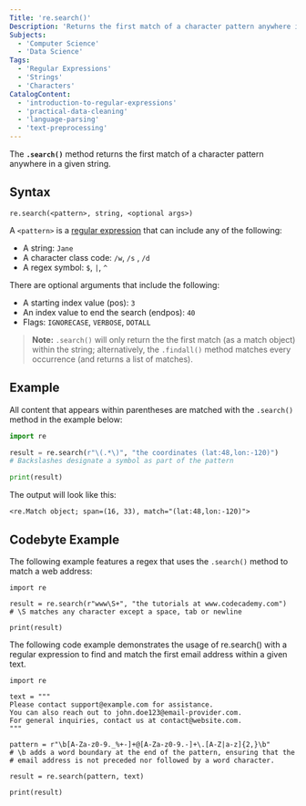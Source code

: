 ```yaml
---
Title: 're.search()'
Description: 'Returns the first match of a character pattern anywhere in a given string.'
Subjects:
  - 'Computer Science'
  - 'Data Science'
Tags:
  - 'Regular Expressions'
  - 'Strings'
  - 'Characters'
CatalogContent:
  - 'introduction-to-regular-expressions'
  - 'practical-data-cleaning'
  - 'language-parsing'
  - 'text-preprocessing'
---
```


The **`.search()`** method returns the first match of a character pattern anywhere in a given string.

## Syntax

```pseudo
re.search(<pattern>, string, <optional args>)
```

A `<pattern>` is a [regular expression](https://www.codecademy.com/resources/docs/general/regular-expressions) that can include any of the following:

- A string: `Jane`
- A character class code: `/w`, `/s` , `/d`
- A regex symbol: `$`, `|`, `^`

There are optional arguments that include the following:

- A starting index value (pos): `3`
- An index value to end the search (endpos): `40`
- Flags: `IGNORECASE`, `VERBOSE`, `DOTALL`

> **Note:** `.search()` will only return the the first match (as a match object) within the string; alternatively, the `.findall()` method matches every occurrence (and returns a list of matches).

## Example

All content that appears within parentheses are matched with the `.search()` method in the example below:

```py
import re

result = re.search(r"\(.*\)", "the coordinates (lat:48,lon:-120)")
# Backslashes designate a symbol as part of the pattern

print(result)
```

The output will look like this:

```shell
<re.Match object; span=(16, 33), match="(lat:48,lon:-120)">
```

## Codebyte Example

The following example features a regex that uses the `.search()` method to match a web address:

```codebyte/python
import re

result = re.search(r"www\S+", "the tutorials at www.codecademy.com")
# \S matches any character except a space, tab or newline

print(result)
```

The following code example demonstrates the usage of re.search() with a regular expression to find and match the first email address within a given text.

```codebyte/python
import re

text = """
Please contact support@example.com for assistance.
You can also reach out to john.doe123@email-provider.com.
For general inquiries, contact us at contact@website.com.
"""

pattern = r"\b[A-Za-z0-9._%+-]+@[A-Za-z0-9.-]+\.[A-Z|a-z]{2,}\b"
# \b adds a word boundary at the end of the pattern, ensuring that the
# email address is not preceded nor followed by a word character.

result = re.search(pattern, text)

print(result)
```
